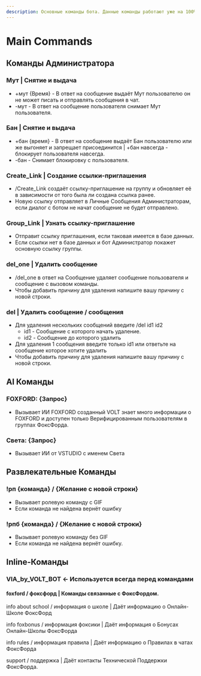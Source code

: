 ```yaml
---
description: Основные команды бота. Данные команды работают уже на 100% и всегда доступны.
---
```


# Main Commands

## Команды Администратора

### Мут | Снятие и выдача

* \+мут {Время} - В ответ на сообщение выдаёт Мут пользователю он не может писать и отправлять сообщения в чат.
* \-мут - В ответ на сообщение пользователя снимает Мут пользователя.

### Бан | Снятие и выдача

* \+бан {время} - В ответ на сообщение выдаёт Бан пользователю или же выгоняет и запрещает присоединится | +бан навсегда - блокирует пользователя навсегда.
* \-бан - Снимает блокировку с пользователя.

### Create\_Link | Создание ссылки-приглашения

* /Create\_Link создаёт ссылку-приглашение на группу и обновляет её в зависимости от того была ли создана ссылка ранее.
* Новую ссылку отправляет в Личные Сообщения Администраторам, если диалог с ботом не начат сообщение не будет отправлено.

### Group\_Link | Узнать ссылку-приглашение

* Отправит ссылку приглашения, если таковая имеется в базе данных.
* Если ссылки нет в базе данных и бот Администратор покажет основную ссылку группы.

### &#x20;del\_one | Удалить сообщение

* /del\_one в ответ на Сообщение удаляет сообщение пользователя и сообщение с вызовом команды.
* Чтобы добавить причину для удаления напишите вашу причину с новой строки.

### del | Удалить сообщение / сообщения

* Для удаления нескольких сообщений введите /del id1 id2
  * id1 - Сообщение с которого начать удаление.
  * id2 - Сообщение до которого удалить
* Для удаления 1 сообщения введите только id1 или ответьте на сообщение которое хотите удалить
* Чтобы добавить причину для удаления напишите вашу причину с новой строки.

## AI Команды

### FOXFORD: {Запрос}&#x20;

* Вызывает ИИ FOXFORD созданный VOLT знает много информации о FOXFORD и доступен только Верифицированным пользователям в группах ФоксФорда.

### Света: {Запрос}

* Вызывает ИИ от VSTUDIO с именем Света

## Развлекательные Команды

### !рп {команда} / {Желание с новой строки}

* Вызывает ролевую команду с GIF
* Если команда не найдена вернёт ошибку

### !рпб {команда} / {Желание с новой строки}

* Вызывает ролевую команду без GIF
* Если команда не найдена вернёт ошибку.

## Inline-Команды

### VIA\_by\_VOLT\_BOT <- Используется всегда перед командами

#### foxford / фоксфорд | Команды связанные с ФоксФордом.

info about school / информация о школе | Даёт информацию о Онлайн-Школе ФоксФорд

info foxbonus / информация фоксики | Даёт информация о Бонусах Онлайн-Школы ФоксФорда

info rules / информация правила | Даёт информацию о Правилах в чатах ФоксФорда

support / поддержка | Даёт контакты Технической Поддержки ФоксФорда.
